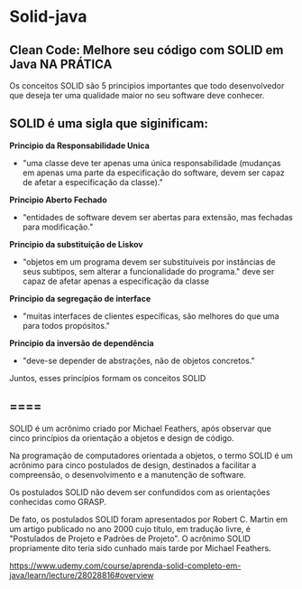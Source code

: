 # Solid-java
## Clean Code: Melhore seu código com SOLID em Java NA PRÁTICA

Os conceitos SOLID são 5 principios importantes que todo desenvolvedor que deseja ter uma qualidade maior no seu software deve conhecer. 

## SOLID é uma sigla que siginificam:

**Principio da Responsabilidade Unica**

- "uma classe deve ter apenas uma única responsabilidade (mudanças em apenas uma parte da especificação do software, devem ser capaz de afetar a especificação da classe)."

**Principio Aberto Fechado**

- "entidades de software devem ser abertas para extensão, mas fechadas para modificação."

**Principio da substituição de Liskov**
- "objetos em um programa devem ser substituíveis por instâncias de seus subtipos, sem alterar a funcionalidade do programa." deve ser capaz de afetar apenas a especificação da classe

**Principio da segregação de interface**

- "muitas interfaces de clientes específicas, são melhores do que uma para todos propósitos."

**Principio da inversão de dependência**

- "deve-se depender de abstrações, não de objetos concretos."

Juntos, esses princípios formam os conceitos SOLID

## ====

SOLID é um acrônimo criado por Michael Feathers, após observar que cinco princípios da orientação a objetos e design de código.

Na programação de computadores orientada a objetos, o termo SOLID é um acrônimo para cinco postulados de design, destinados a facilitar a compreensão, o desenvolvimento e a manutenção de software.

Os postulados SOLID não devem ser confundidos com as orientações conhecidas como GRASP.

De fato, os postulados SOLID foram apresentados por Robert C. Martin em um artigo publicado no ano 2000 cujo título, em tradução livre, é "Postulados de Projeto e Padrões de Projeto". O acrônimo SOLID propriamente dito teria sido cunhado mais tarde por Michael Feathers.

https://www.udemy.com/course/aprenda-solid-completo-em-java/learn/lecture/28028816#overview